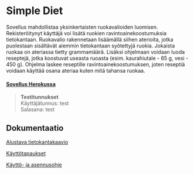 # Simple Diet
Sovellus mahdollistaa yksinkertaisten ruokavalioiden luomisen. Rekisteröitynyt käyttäjä voi lisätä ruokien ravintoainekoostumuksia tietokantaan. Ruokavalio rakennetaan lisäämällä siihen aterioita, jotka puolestaan sisältävät aiemmin tietokantaan syötettyjä ruokia. Jokaista ruokaa on ateriassa tietty grammamäärä. Lisäksi ohjelmaan voidaan luoda reseptejä, jotka koostuvat useasta ruoasta (esim. kaurahiutale - 65 g, vesi - 450 g). Ohjelma laskee reseptille ravintoainekoostumuksen, joten reseptiä voidaan käyttää osana ateriaa kuten mitä tahansa ruokaa.



#### [Sovellus Herokussa](https://simple-diet.herokuapp.com/)  
>**Testitunnukset** \
>Käyttäjätunnus: test \
>Salasana: test


## Dokumentaatio

[Alustava tietokantakaavio](documentation/db-diagram.png)

[Käyttötapaukset](documentation/use-cases.md)

[Käyttö- ja asennusohje](documentation/user-manual.md)
